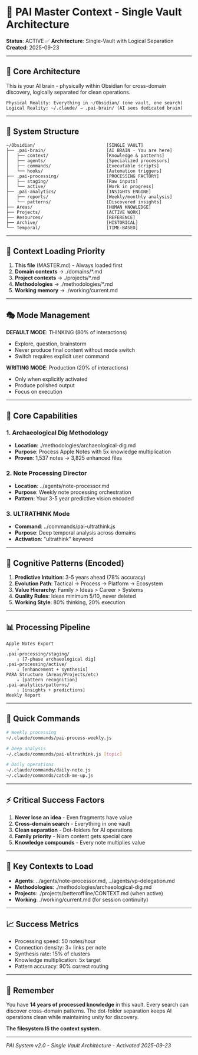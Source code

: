 # 🧠 PAI Master Context - Single Vault Architecture
**Status**: ACTIVE ✅
**Architecture**: Single-Vault with Logical Separation
**Created**: 2025-09-23

---

## 🎯 Core Architecture

This is your AI brain - physically within Obsidian for cross-domain discovery, logically separated for clean operations.

```
Physical Reality: Everything in ~/Obsidian/ (one vault, one search)
Logical Reality: ~/.claude/ → .pai-brain/ (AI sees dedicated brain)
```

---

## 📂 System Structure

```
~/Obsidian/                           [SINGLE VAULT]
├── .pai-brain/                       [AI BRAIN - You are here]
│   ├── context/                      [Knowledge & patterns]
│   ├── agents/                       [Specialized processors]
│   ├── commands/                     [Executable scripts]
│   └── hooks/                        [Automation triggers]
├── .pai-processing/                  [PROCESSING FACTORY]
│   ├── staging/                      [Raw inputs]
│   └── active/                       [Work in progress]
├── .pai-analytics/                   [INSIGHTS ENGINE]
│   ├── reports/                      [Weekly/monthly analysis]
│   └── patterns/                     [Discovered insights]
├── Areas/                            [HUMAN KNOWLEDGE]
├── Projects/                         [ACTIVE WORK]
├── Resources/                        [REFERENCE]
├── Archive/                          [HISTORICAL]
└── Temporal/                         [TIME-BASED]
```

---

## 🔄 Context Loading Priority

1. **This file** (MASTER.md) - Always loaded first
2. **Domain contexts** → ./domains/*.md
3. **Project contexts** → ./projects/*.md
4. **Methodologies** → ./methodologies/*.md
5. **Working memory** → ./working/current.md

---

## 🎭 Mode Management

**DEFAULT MODE**: THINKING (80% of interactions)
- Explore, question, brainstorm
- Never produce final content without mode switch
- Switch requires explicit user command

**WRITING MODE**: Production (20% of interactions)
- Only when explicitly activated
- Produce polished output
- Focus on execution

---

## 🧬 Core Capabilities

### 1. Archaeological Dig Methodology
- **Location**: ./methodologies/archaeological-dig.md
- **Purpose**: Process Apple Notes with 5x knowledge multiplication
- **Proven**: 1,537 notes → 3,825 enhanced files

### 2. Note Processing Director
- **Location**: ../agents/note-processor.md
- **Purpose**: Weekly note processing orchestration
- **Pattern**: Your 3-5 year predictive vision encoded

### 3. ULTRATHINK Mode
- **Command**: ../commands/pai-ultrathink.js
- **Purpose**: Deep temporal analysis across domains
- **Activation**: "ultrathink" keyword

---

## 🎯 Cognitive Patterns (Encoded)

1. **Predictive Intuition**: 3-5 years ahead (78% accuracy)
2. **Evolution Path**: Tactical → Process → Platform → Ecosystem
3. **Value Hierarchy**: Family > Ideas > Career > Systems
4. **Quality Rules**: Ideas minimum 5/10, never deleted
5. **Working Style**: 80% thinking, 20% execution

---

## 📊 Processing Pipeline

```
Apple Notes Export
    ↓
.pai-processing/staging/
    ↓ [7-phase archaeological dig]
.pai-processing/active/
    ↓ [enhancement + synthesis]
PARA Structure (Areas/Projects/etc)
    ↓ [pattern recognition]
.pai-analytics/patterns/
    ↓ [insights + predictions]
Weekly Report
```

---

## 🚀 Quick Commands

```bash
# Weekly processing
~/.claude/commands/pai-process-weekly.js

# Deep analysis
~/.claude/commands/pai-ultrathink.js [topic]

# Daily operations
~/.claude/commands/daily-note.js
~/.claude/commands/catch-me-up.js
```

---

## ⚡ Critical Success Factors

1. **Never lose an idea** - Even fragments have value
2. **Cross-domain search** - Everything in one vault
3. **Clean separation** - Dot-folders for AI operations
4. **Family priority** - Niam content gets special care
5. **Knowledge compounds** - Every note multiplies value

---

## 🔗 Key Contexts to Load

- **Agents**: ../agents/note-processor.md, ../agents/vp-delegation.md
- **Methodologies**: ./methodologies/archaeological-dig.md
- **Projects**: ./projects/betteroffline/CONTEXT.md (when active)
- **Working**: ./working/current.md (for session continuity)

---

## 📈 Success Metrics

- Processing speed: 50 notes/hour
- Connection density: 3+ links per note
- Synthesis rate: 15% of clusters
- Knowledge multiplication: 5x target
- Pattern accuracy: 90% correct routing

---

## 🎯 Remember

You have **14 years of processed knowledge** in this vault. Every search can discover cross-domain patterns. The dot-folder separation keeps AI operations clean while maintaining unity for discovery.

**The filesystem IS the context system.**

---

*PAI System v2.0 - Single Vault Architecture - Activated 2025-09-23*